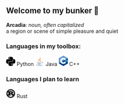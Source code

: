 ## Welcome to my bunker 👋

**Arcadia**: *noun, often capitalized*<br>
a region or scene of simple pleasure and quiet

### Languages in my toolbox:
<img src="https://github.com/Arcadia047/Arcadia047/blob/main/languageicons/python.svg" width="25"/> Python
<img src="https://github.com/Arcadia047/Arcadia047/blob/main/languageicons/java-icon.svg" width="25"/> Java
<img src="https://github.com/Arcadia047/Arcadia047/blob/main/languageicons/ISO_C%2B%2B_Logo.svg" width="25"/> C++

### Languages I plan to learn
<img src="https://github.com/Arcadia047/Arcadia047/blob/main/languageicons/Rust_programming_language_black_logo.svg" width="25"/> Rust









<!--
**04Orpheus/04Orpheus** is a ✨ _special_ ✨ repository because its `README.md` (this file) appears on your GitHub profile.

Here are some ideas to get you started:

- 🔭 I’m currently working on ...
- 🌱 I’m currently learning ...
- 👯 I’m looking to collaborate on ...
- 🤔 I’m looking for help with ...
- 💬 Ask me about ...
- 📫 How to reach me: ...
- 😄 Pronouns: ...
- ⚡ Fun fact: ...
-->
